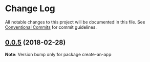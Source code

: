 # Change Log

All notable changes to this project will be documented in this file.
See [Conventional Commits](https://conventionalcommits.org) for commit guidelines.

<a name="0.0.5"></a>
## [0.0.5](https://github.com/hrasoa/create-an-app/compare/0.0.0...0.0.5) (2018-02-28)




**Note:** Version bump only for package create-an-app
